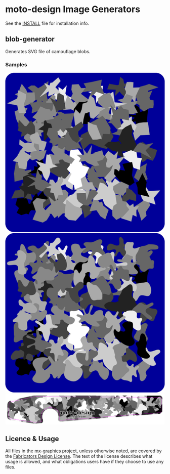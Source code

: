 # moto-design Image Generators

See the [INSTALL](INSTALL) file for installation info.

## blob-generator

Generates SVG file of camouflage blobs.

### Samples

![monochrome](samples/monochrome.svg)
![monochrome](samples/monochrome-smooth.svg)
![monochrome](samples/monochrome-arm.svg)

## Licence & Usage

All files in the [mx-graphics project](https://github.com/moto-design/mx-graphics), unless otherwise noted, are covered by the [Fabricators Design License](https://github.com/moto-design/mx-graphics/blob/master/fabricators-design-license.txt).  The text of the license describes what usage is allowed, and what obligations users have if they choose to use any files.
